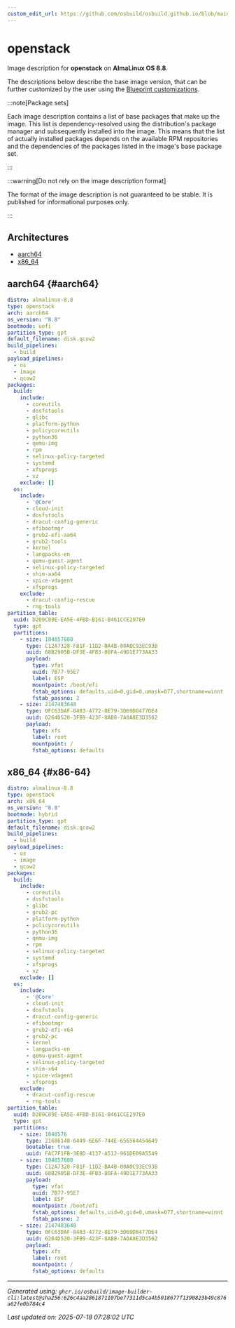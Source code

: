 ```yaml
---
custom_edit_url: https://github.com/osbuild/osbuild.github.io/blob/main/scripts/pull_image_descriptions.py
---
```


# openstack

<!--
[//]: # ( DO NOT MODIFY THIS FILE! )
[//]: # ( This content is generated by `scripts/pull_image_descriptions.py` )
[//]: # ( Generated on: 2025-07-18 07:28:02 UTC )
-->

Image description for **openstack** on **AlmaLinux OS 8.8**.

The descriptions below describe the base image version, that can be further customized by the user using the [Blueprint customizations](../../01-blueprint-reference.md).

:::note[Package sets]

Each image description contains a list of base packages that make up the image. This list is dependency-resolved using the distribution's package manager and subsequently installed into the image. This means that the list of actually installed packages depends on the available RPM repositories and the dependencies of the packages listed in the image's base package set.

:::

:::warning[Do not rely on the image description format]

The format of the image description is not guaranteed to be stable. It is published for informational purposes only.

:::

## Architectures

- [aarch64](#aarch64)
- [x86_64](#x86-64)

## aarch64 {#aarch64}

```yaml
distro: almalinux-8.8
type: openstack
arch: aarch64
os_version: "8.8"
bootmode: uefi
partition_type: gpt
default_filename: disk.qcow2
build_pipelines:
  - build
payload_pipelines:
  - os
  - image
  - qcow2
packages:
  build:
    include:
      - coreutils
      - dosfstools
      - glibc
      - platform-python
      - policycoreutils
      - python36
      - qemu-img
      - rpm
      - selinux-policy-targeted
      - systemd
      - xfsprogs
      - xz
    exclude: []
  os:
    include:
      - '@Core'
      - cloud-init
      - dosfstools
      - dracut-config-generic
      - efibootmgr
      - grub2-efi-aa64
      - grub2-tools
      - kernel
      - langpacks-en
      - qemu-guest-agent
      - selinux-policy-targeted
      - shim-aa64
      - spice-vdagent
      - xfsprogs
    exclude:
      - dracut-config-rescue
      - rng-tools
partition_table:
  uuid: D209C89E-EA5E-4FBD-B161-B461CCE297E0
  type: gpt
  partitions:
    - size: 104857600
      type: C12A7328-F81F-11D2-BA4B-00A0C93EC93B
      uuid: 68B2905B-DF3E-4FB3-80FA-49D1E773AA33
      payload:
        type: vfat
        uuid: 7B77-95E7
        label: ESP
        mountpoint: /boot/efi
        fstab_options: defaults,uid=0,gid=0,umask=077,shortname=winnt
        fstab_passno: 2
    - size: 2147483648
      type: 0FC63DAF-8483-4772-8E79-3D69D8477DE4
      uuid: 6264D520-3FB9-423F-8AB8-7A0A8E3D3562
      payload:
        type: xfs
        label: root
        mountpoint: /
        fstab_options: defaults
```

## x86_64 {#x86-64}

```yaml
distro: almalinux-8.8
type: openstack
arch: x86_64
os_version: "8.8"
bootmode: hybrid
partition_type: gpt
default_filename: disk.qcow2
build_pipelines:
  - build
payload_pipelines:
  - os
  - image
  - qcow2
packages:
  build:
    include:
      - coreutils
      - dosfstools
      - glibc
      - grub2-pc
      - platform-python
      - policycoreutils
      - python36
      - qemu-img
      - rpm
      - selinux-policy-targeted
      - systemd
      - xfsprogs
      - xz
    exclude: []
  os:
    include:
      - '@Core'
      - cloud-init
      - dosfstools
      - dracut-config-generic
      - efibootmgr
      - grub2-efi-x64
      - grub2-pc
      - kernel
      - langpacks-en
      - qemu-guest-agent
      - selinux-policy-targeted
      - shim-x64
      - spice-vdagent
      - xfsprogs
    exclude:
      - dracut-config-rescue
      - rng-tools
partition_table:
  uuid: D209C89E-EA5E-4FBD-B161-B461CCE297E0
  type: gpt
  partitions:
    - size: 1048576
      type: 21686148-6449-6E6F-744E-656564454649
      bootable: true
      uuid: FAC7F1FB-3E8D-4137-A512-961DE09A5549
    - size: 104857600
      type: C12A7328-F81F-11D2-BA4B-00A0C93EC93B
      uuid: 68B2905B-DF3E-4FB3-80FA-49D1E773AA33
      payload:
        type: vfat
        uuid: 7B77-95E7
        label: ESP
        mountpoint: /boot/efi
        fstab_options: defaults,uid=0,gid=0,umask=077,shortname=winnt
        fstab_passno: 2
    - size: 2147483648
      type: 0FC63DAF-8483-4772-8E79-3D69D8477DE4
      uuid: 6264D520-3FB9-423F-8AB8-7A0A8E3D3562
      payload:
        type: xfs
        label: root
        mountpoint: /
        fstab_options: defaults
```


---
*Generated using: `ghcr.io/osbuild/image-builder-cli:latest@sha256:626c4aa2861871107be77311d5ca4b5018677f1390823b49c876a62fe0b784c4`*

*Last updated on: 2025-07-18 07:28:02 UTC*
